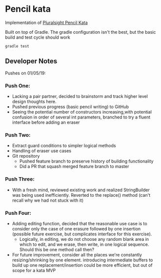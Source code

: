 # Pencil kata

Implementation of [Pluralsight Pencil Kata](https://github.com/PillarTechnology/kata-pencil-durability)

Built on top of Gradle. The gradle configuration isn't the best, but the basic build and test cycle
should work
```
gradle test
```

## Developer Notes
Pushes on 01/05/19:

### Push One:
  * Lacking a pair partner, decided to brainstorm and track higher level design thoughts here.
  * Pushed previous progress (basic pencil writing) to GitHub
  * Seeing the potential number of constructors increasing,with potential confusion
  in order of several int parameters, branched to try a fluent interface before adding an eraser
  
### Push Two:
  * Extract guard conditions to simpler logical methods
  * Handling of eraser use cases
  * Git repository
    * Pushed feature branch to preserve history of building functionality
    * Did a PR that squash merged feature branch to master
    
    
### Push Three:
  * With a fresh mind, reviewed existing work and realized StringBuilder was being 
  used inefficiently. Reverted to the replace() method (can't recall why we had not stuck 
  with it)

### Push Four:
  * Adding editing function, decided that the reasonable use case is to consider only the case 
  of one erasure followed by one insertion (possible future  exercise, but complicates 
  interface for this exercise).
    * Logically, in editing, we do not choose any random blank area in which to edit, and we erase, 
    then write, in one logical sequence. Should this be one method call then?
  * For future improvement, consider all the places we're constantly resizing/shrinking 
  by one element. introducing intermediate buffers to build up one replacement/insertion could be 
  more efficient, but out of scope for a kata MVP